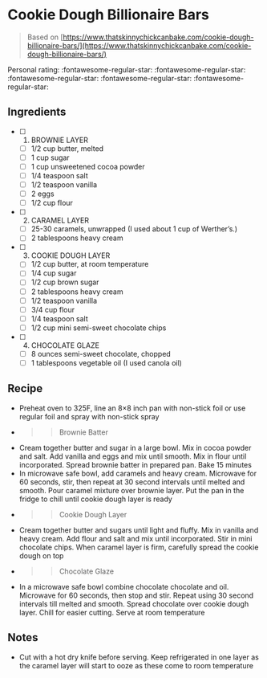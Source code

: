 <!-- Do not modify sections with "AUTO-*". They are updated by make.py -->

# Cookie Dough Billionaire Bars

> Based on [https://www.thatskinnychickcanbake.com/cookie-dough-billionaire-bars/](https://www.thatskinnychickcanbake.com/cookie-dough-billionaire-bars/)

<!-- rating=0; (User can specify rating on scale of 1-5) -->
<!-- AUTO-UserRating -->
Personal rating: :fontawesome-regular-star: :fontawesome-regular-star: :fontawesome-regular-star: :fontawesome-regular-star: :fontawesome-regular-star:
<!-- /AUTO-UserRating -->

<!-- TODO: Capture image for Cookie Dough Billionaire Bars -->

## Ingredients

* [ ] 1. BROWNIE LAYER
    * [ ] 1/2 cup butter, melted
    * [ ] 1 cup sugar
    * [ ] 1 cup unsweetened cocoa powder
    * [ ] 1/4 teaspoon salt
    * [ ] 1/2 teaspoon vanilla
    * [ ] 2 eggs
    * [ ] 1/2 cup flour
* [ ] 2. CARAMEL LAYER
    * [ ] 25-30 caramels, unwrapped (I used about 1 cup of Werther’s.)
    * [ ] 2 tablespoons heavy cream
* [ ] 3. COOKIE DOUGH LAYER
    * [ ] 1/2 cup butter, at room temperature
    * [ ] 1/4 cup sugar
    * [ ] 1/2 cup brown sugar
    * [ ] 2 tablespoons heavy cream
    * [ ] 1/2 teaspoon vanilla
    * [ ] 3/4 cup flour
    * [ ] 1/4 teaspoon salt
    * [ ] 1/2 cup mini semi-sweet chocolate chips
* [ ] 4. CHOCOLATE GLAZE
    * [ ] 8 ounces semi-sweet chocolate, chopped
    * [ ] 1 tablespoons vegetable oil (I used canola oil)

## Recipe

* Preheat oven to 325F, line an 8×8 inch pan with non-stick foil or use regular foil and spray with non-stick spray
* >> Brownie Batter
* Cream together butter and sugar in a large bowl. Mix in cocoa powder and salt. Add vanilla and eggs and mix until smooth. Mix in flour until incorporated. Spread brownie batter in prepared pan. Bake 15 minutes
* In microwave safe bowl, add caramels and heavy cream. Microwave for 60 seconds, stir, then repeat at 30 second intervals until melted and smooth. Pour caramel mixture over brownie layer. Put the pan in the fridge to chill until cookie dough layer is ready
* >> Cookie Dough Layer
* Cream together butter and sugars until light and fluffy. Mix in vanilla and heavy cream. Add flour and salt and mix until incorporated. Stir in mini chocolate chips. When caramel layer is firm, carefully spread the cookie dough on top
* >> Chocolate Glaze
* In a microwave safe bowl combine chocolate chocolate and oil. Microwave for 60 seconds, then stop and stir. Repeat using 30 second intervals till melted and smooth. Spread chocolate over cookie dough layer. Chill for easier cutting. Serve at room temperature

## Notes

* Cut with a hot dry knife before serving. Keep refrigerated in one layer as the caramel layer will start to ooze as these come to room temperature
